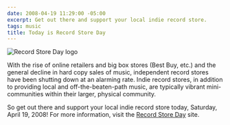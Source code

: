 ```yaml
---
date: 2008-04-19 11:29:00 -05:00
excerpt: Get out there and support your local indie record store.
tags: music
title: Today is Record Store Day
---
```


![Record Store Day logo](http://f.cl.ly/items/020p3O0E1R0X2x2L120o/Image%202013.09.08%204%3A05%3A41%20PM.png)

With the rise of online retailers and big box stores (Best Buy, etc.) and the general decline in hard copy sales of music, independent record stores have been shutting down at an alarming rate. Indie record stores, in addition to providing local and off-the-beaten-path music, are typically vibrant mini-communities within their larger, physical community.

So get out there and support your local indie record store today, Saturday, April 19, 2008! For more information, visit the [Record Store Day](//www.recordstoreday.com/) site.